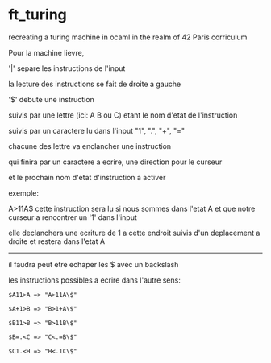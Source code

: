 # ft_turing
recreating a turing machine in ocaml in the realm of 42 Paris corriculum

Pour la machine lievre,

'|' separe les instructions de l'input

la lecture des instructions se fait de droite a gauche

'$' debute une instruction 

suivis par une lettre (ici: A B ou C) etant le nom d'etat de l'instruction

suivis par un caractere lu dans l'input "1", ".", "+", "=" 

chacune des lettre va enclancher une instruction

qui finira par un caractere a ecrire, une direction pour le curseur

et le prochain nom d'etat d'instruction a activer

exemple:

A>11A$ cette instruction sera lu si nous sommes dans l'etat A et que notre curseur a rencontrer un '1' dans l'input

elle declanchera une ecriture de 1 a cette endroit suivis d'un deplacement a droite et restera dans l'etat A

--------------------------------------------------

il faudra peut etre echaper les $ avec un backslash

les instructions possibles a ecrire dans l'autre sens:

`$A11>A => "A>11A\$"`

`$A+1>B => "B>1+A\$"`

`$B11>B => "B>11B\$"`

`$B=.<C => "C<.=B\$"`

`$C1.<H => "H<.1C\$"`
